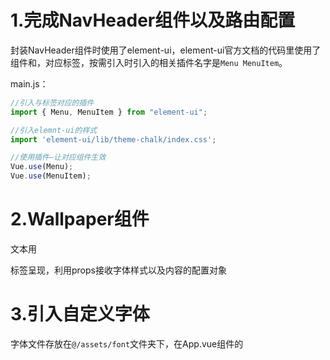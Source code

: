 # 1.完成NavHeader组件以及路由配置

封装NavHeader组件时使用了element-ui，element-ui官方文档的代码里使用了组件<el-menu>和<el-menu-item>，对应标签，按需引入时引入的相关插件名字是`Menu MenuItem`。

main.js：

~~~js
//引入与标签对应的插件
import { Menu, MenuItem } from "element-ui";

//引入elemnt-ui的样式
import 'element-ui/lib/theme-chalk/index.css';

//使用插件—让对应组件生效
Vue.use(Menu);
Vue.use(MenuItem);
~~~

# 2.Wallpaper组件

文本用<p>标签呈现，利用props接收字体样式以及内容的配置对象

# 3.引入自定义字体

字体文件存放在`@/assets/font`文件夹下，在App.vue组件的<style>中用`@font-face`自定义字体：

~~~css
@font-face {
  /*
  	font-family:指定自定义字体的字体名
    src:url指定自定义字体文件的路径;format与字体文件后缀对应（ttf对应truetype）
  */
  font-family: "庞门正道粗书体";
  font-weight: 400;
  src: 
    url(~@/assets/font/庞门正道粗书体.ttf) format("truetype");
}
~~~

免费字体文件下载网站：[免费字体 - 字体大全 - 字体安装包免费下载 - 图星人 (txrpic.com)](https://www.txrpic.com/ziti/?utm_source=360&utm_term=527)

# 4.Scale组件

模板内容：`<div class="container"><slot></slot></div>`，相当于一个组件外框，插槽<slot>替换为其它组件

# 5.Screen组件

类似于Scale组件的作用，做一个组件外框

# 6.Home页面基本结构

~~~html
<scale
  v-for="example in examples"
  :key="example.type"
  :data="example.scale"
>
  <screen :type="examples.type">
    <wallpaper :data="example.data" />
  </screen>
</scale>
~~~

# 7.Scale组件处理props接收的数据

props接受的数据width、height、x、y都是用数组表示的范围，我们在Scale组件中定义计算属性current，希望结合props接收的另外两个属性（progress、domain）得到一个对象，属性width、height、x、y值为具体值。

虽然暂时不明白计算的准确意义，但是current计算属性的实现还是有所收获的——**将一个对象加工处理成另一个（同属性名、不同值）对象**。

~~~js
current: function () {
  /*
  	this.data.range是一个对象，Object.keys获取其属性名的数组
  	利用数组的reduce方法重新构造一个对象：
  		一般reduce方法用来求和，我们把reduce的初始值也就是第二个参数设为{}，遍历方法
  		也就是第一个参数的函数体，每次为空对象添加一个属性
  */
  return Object.keys(this.data.range).reduce((obj, key) => {
    const [r0, r1] = this.data.range[key];//数组的解构赋值（对应位置进行赋值），得到
    /*
    	对属性key进行加工，得到key的值
    */
    obj[key] = ...;
    return obj;
  }, {});
},
~~~

# 8.Wallpaper可缩放实现

首先进行代码更新部分的解析：

## 新增方法：

### `@/utils/math.js-function map`：

~~~js
export function map(v, d0, d1, r0, r1) {
  const t = (v - d0) / (d1 - d0);
  return r0 * (1 - t) + r1 * t;
}
~~~

记返回值为`x`，由`r0 * (1 - t) + r1 * t = x`可得：

`(v - d0)/(d1 - d0) = (x - r0)/(r1 - r0)`

即d0和d1是一个范围，r0和r1是另一个范围，v属于[d0, d1]，**返回值x在[r0, r1]范围内的位置与v在[d0, d1]的位置相同**。

### `@/utils/math.js-function constrain`：（约束函数）

~~~js
export function constrain(value, min, max) {
  return Math.min(max, Math.max(min, value));
}
~~~

**返回三个数中大小中间的那一个数**（三个数，其中任意两个取大，再和另一个数取小，得到中间数）

## 新增混入：

### `@/mixins/useWindowScroll.js`：

~~~js
import { constrain } from "../utils/math";

export const useWindowScroll = (
  minY = 0,
  maxY = 200,
  minX = 0,
  maxX = 200
) => ({
  data: () => ({
    scrollY: 0,
    scrollX: 0,
  }),
  mounted: function() {
    window.addEventListener("mousewheel", ({ deltaY, deltaX }) => {
      this.scrollY = constrain(this.scrollY + deltaY, minY, maxY);
      this.scrollX = constrain(this.scrollX + deltaX, minX, maxX);
    });
  },
});
~~~

**给使用这个混入的组件增加并维护(通过监听window的鼠标滚动事件mousewheel)两个变量`scrollY`和`scrollX`记录鼠标滚动的程度**(PC端鼠标滚动只影响scrollY，scrollX意义不大)，且利用constrain函数，scrollY会被约束在minY和maxY之间。

### `@/mixins/useWindowSize.js`：

~~~js
export const useWindowSize = () => ({
  data: () => ({
    windowWidth: window.innerWidth,
    windowHeight: window.innerHeight,
  }),
  mounted: function() {
    window.addEventListener("resize", () => {
      this.windowWidth = window.innerWidth;
      this.windowHeight = window.innerHeight;
    });
  },
});
~~~

**给组件维护两个变量`windowWidth`和`windowHeight`实时记录浏览器窗口宽高**

plus：两个混入都是利用window对象，通过对window对象进行事件监听以及访问window对象的属性实现的。

## Scale组件结构与逻辑修改：

Scale组件通过props接收from、to、progress对象，from和to记录Scale的初始和结束状态（大小与位置），progress记录当前变化的进度，三个对象便可确定当前Scale组件的大小与位置。我们只需在使用Scale组件时固定from和to，动态传递progress对象，便可实现动态效果。

动态效果的基本实现逻辑就是给Scale的根元素动态添加style，修改定位属性`top`和`left`修改位置，修改`transform:scale()`的值修改大小。

plus：这里说一下`transform：scale`，通过scale并不是真正改变元素的像素大小，而是视觉效果上等价于改变像素大小（如果scale真正改变了元素的宽高像素值，那scale和width两者就构成无限循环增大的套娃了，这怎么可能）。所以我们Scale的宽高自始至终都不变，改变的只是transform-scale。然后再说一下`transformOrigin: '0 0'`这个属性，`transform`变化有一个中心点，默认在transform元素的中心位置，即`transformOrigin: '50% 50%'`，其实transformOrigin可以理解为transform变化的不动点：transform变化前后的图像重合的位置。之所以设置`transformOrigin: '0 0'`是因为我们缩放时位置改变是根据top和left，即元素左上角为中心进行定位，如果我们transform的不动点不在左上角就会出现视觉上top和left的偏移。

Scale组件内部维护计算属性`current`：

~~~js
computed: {
  current: function () {
    /*
    	解构赋值起别名
    */
    const { x: fromX, y: fromY, width: fromW, height: fromH } = this.from;
    const { x: toX, y: toY, width: toW, height: toH } = this.to;
    return {
      x: map(this.progress, 0, 1, fromX, toX),
      y: map(this.progress, 0, 1, fromY, toY),
      /*
      	记Home组件中的scale（toW / fromW、toH / fromH）为S
      	progress∈[0, 1],对应的scale的值∈[1, S]
      */
      scale: map(this.progress, 0, 1, 1, (toW / fromW + toH / fromH) / 2),
      width: fromW,
      height: fromH,
    };
  },
},
~~~

## Home组件结构与逻辑：

使用上面定义的两个混入，useWindowScroll混入维护的滚动程度变量scrollY的作用是动态关联`progress`；useWindowSize混入维护的浏览器大小数据windowWidth用来动态关联传递给<scale>的`to`对象，让缩小至最小时<scale>无论浏览器多大，始终处于中心位置。

# 9.<keep-alive>缓存导航列表里对应的几个路由组件，防止路由组件的销魂

# 10.Wallpaper组件用<canvas>代替<p>渲染画面

逻辑方面说白了就是把以前用样式表现的东西，现在通过canvas绘制出来，props接收的和样式相关的属性不变，但需要多加两个属性`width`和`height`，因为<canvas>绘制之前需要设置其大小。然后组件方法就一个`render`（渲染canvas内容），在组件`mounted`以及`props`配置属性改变时调用。

## 存在bug：

目前在Home组件中给Wallpaper组件传的配置项指定的字体是我们在App.vue的<style>中用`@font-face`自定义的字体，首次进入项目页面，或者进入项目页面后刷新，canvas绘制文字时字体不生效，一旦页面大小改变（Wallpaper中用watch监视了props属性的改变，会重新调用`render`方法），也就是再次调用`render`方法，字体就会立即生效。也就是说`mounted`中调用`render`函数时没能成功使用自定义字体。怀疑原因是`@font-face`自定义的字体并不是定义了就直接加载，而是在应用时动态加载，所以我认为是第一次调用`render`时初次使用自定义的字体，这时候自定义字体还没有加载成功，我们就进行了<canvas>的绘制，所以没有生效。当以后再调用`render`方法时字体已加载完毕，就可以正常绘制了。

## 解决bug：

我们只需保证每次渲染时执行`drawColorWords`之前字体已经加载完毕即可。`new FontFace`返回一个字体对象，字体对象的方法`load`根据字体是否已经加载成功返回`Promise`对象，**这里的加载成功是建立在@font-face自定义字体基础之上的，所谓加载成功就是指执行了@font-face，所以new FontFace不能脱离@font-face独立存在，App.vue中的@font-face不可删除**。如果字体加载成功，返回的`Promise`成功的原因就是这个字体对象，加载失败返回什么就不重要了。

我们只需要每次渲染时执行`drawColorWords`之前`await new FontFace().load()`即可保证字体加载完毕。

### FontFace：

FontFace构造函数，接收三个参数

* 第一个参数，字体名（要与对应的`@font-face`的字体名一致）
* 第二个参数，`url()`，url内写字体资源文件，目前项目中我们通过`import fontUrl from 字体文件`的方式获得url的内容（这个也和`@font-face`中url指向的文件一致）
* 第三个参数，字体配置对象，暂时项目中未用到。

FontFace对象的方法：`load`，根据字体是否加载成功返回Promise。

### 留下优化思路：

其实只有props数据发生改变进行`render`时才需要重新加载字体，而监听屏幕大小的改变时调用`render`函数，此时字体并没有改变，所以`render`中没必要`await new FontFace().load()`

# 11.Wallpaper增加pattern渲染模式

以前Wallpaper的props接受的bgcolor和textcolor分别对应背景颜色和文字颜色，`fillStyle`设置为对应的颜色然后填充背景和文字即可。这种渲染模式记为`color`渲染模式。在Wallpaper的props增加mode属性进行标识。

现在拓展mode的pattern模式。说白了就是在canvas进行填充背景和文字时设置`fillStyle`不是单纯的颜色，而是用`ctx.createPattern`创建的`fillStyle`。

对于pattern渲染模式，Wallpaper接收`background`和`text`属性从单一颜色拓展为对象类型：

~~~js
background: {
    backgroundColor: "white",
    type: "line",
    patternColor: "#ddd",//线条颜色
    rotation: -45,//线条旋转
},
~~~

Wallpaper中的`render`函数根据`mode`属性进行不同模式的渲染：

~~~js
async render() {
  await this.loadFont();
  switch (this.mode) {
    case "color":
      drawColorWords(this.$refs.canvas, this.width, this.height, this.options);
      break;
    case "pattern":
      drawPatternWords(this.$refs.canvas, this.width, this.height, this.options);
      break;
  }
},
~~~

核心就在于`drawPatternWords`如何实现的：

说白了我们和曾经的`color`渲染模式的区别就在于一个`fillStyle`的构造。

接下来从Wallpaper开始走一遍渲染流程：

~~~js
async render() {
      await this.loadFont();
      /*
      	Wallpaper组件props接收的mode参数值为"pattern"决定了进行pattern渲染，执行drawPatternWords
      */
      switch (this.mode) {
        case "color":
          drawColorWords(this.$refs.canvas, this.width, this.height, this.options);
          break;
        case "pattern":
          drawPatternWords(this.$refs.canvas, this.width, this.height, this.options);
          break;
      }
    },
~~~

进入`@/utils/canvas.js`的`drawPatternWords`方法：

~~~js
/*
	说白了drawPatternWords的作用就是一个语义化的连接drawWords的中间函数
*/
export function drawPatternWords(...args) {
    drawWords("pattern", ...args);
}
~~~

`function drawWords`：

~~~js
/*
	说白了我们绘制的核心逻辑就是两步：先填充矩形给整个canvas渲染背景，再填充文字渲染内容,具体不同的绘制模式就是决定了fillStyle的不同
	所以我们下面需要chooseFillStyle函数获得不用模式的填充样式fillStyle
*/
export function drawWords(type, canvas, width, height, { fontSize, background, text, title, fontFamily }) {
    let context = createContext(canvas, width, height);
    /*
    	进入chooseFillStyle获取type渲染类型（"pattern"）的填充样式
    */
    const { backgroundFillStyle, textFillStyle } = chooseFillStyle(type, {
        background,
        text,
        context,
    });
    context.beginPath();
    context.textAlign = "center";
    context.textBaseline = "middle";
    context.font = `${fontSize}px ${fontFamily}`;
    /*
    	设置填充样式fillStyle之后渲染背景
    */
    context.fillStyle = backgroundFillStyle;
    context.fillRect(0, 0, width, height);
    /*
    	设置填充样式fillStyle之后渲染文字
    */
    context.fillStyle = textFillStyle;
    context.fillText(title, width / 2, height / 2);
}
~~~

`function chooseFillStyle`：

~~~js
function chooseFillStyle(type, { background, text, context }) {
    /*
    	对于color渲染模式，当初Wallpaper组件接收的background和text值就是单纯的一个颜色值，直接返回这个颜色值作为填充背景即可
    */
    if (type === "color") {
        return {
            backgroundFillStyle: background,
            textFillStyle: text,
        };
    /*
    	对于pattern渲染模式，说白了核心就是利用canvas原生方法ctx.createPattern创建一个填充样式，createPattern方法封装了原生方法ctx.createPattern，这里我们进入createPattern方法
    */
    } else if (type === "pattern") {
        return {
            backgroundFillStyle: createPattern(context, background),
            textFillStyle: createPattern(context, text),
        };
    }
}
~~~

`createPattern`：

~~~js
function createPattern(
    containerContext,
    { type, width = 50, height = 50, rotation = 0, ...options }
) {
    /*
    	createPattern的核心逻辑是对containerContext.createPattern这个原生获取填充样式的方法进行封装
    	这个原生方法的第一个参数可以是image或者canvas，第二个参数为重复方式。
    	对于pattern渲染模式，我们使用canvas去构造填充样式。
    	pattern模式下Wallpaper接收的background和text是一个对象，其中的type属性决定了我们构造canvas的样式，type为"line"时，background或者text对象的几个属性为：
    	    type: "line",
    		backgroundColor: "#89E089",
            patternColor: "currentColor",
            rotation: -45,
        这几个属性属于background或者text（两者自己的对象就包含四个属性），我们利用这几个属性去绘制一个canvas，这个canvas是用来做containerContext.createPattern方法的第一个参数的
    */
        
    /*
    	下面就是构建做containerContext.createPattern方法的第一个参数的canvas
    	line函数就是给新创建的canvas画线条，背景颜色对应backgroundColor，线条颜色对应patternColor，下面进入line函数
    */
    const canvas = document.createElement("canvas");
    const context = createContext(canvas, width, height);

    switch (type) {
        case "line":
            line(context, width, height, options);
            break;
    }

    /*
    	用上面构造的canvas给ctx.createPattern创建一个填充样式
    */
    const pattern = containerContext.createPattern(canvas, "repeat");
    /*
    	pattern.setTransform，原生方法，修改fillStyle的变换矩阵（类似于canvas的transform方法）
    */
    const matrix = transformMatrix(2, rotation);
    pattern.setTransform(matrix);

    return pattern;
}
~~~

（line函数进行线条绘制/pattern.setTransform进行canvas旋转变换）

line函数进行线条绘制：

`function line`：

~~~js
function line(context, width, height, { backgroundColor, patternColor }) {
    /*
    	line函数只是把canvas背景绘制成backgroundColor颜色，垂直画一个颜色为patternColor的线条
    	旋转相关的效果在上面createPattern函数中进行处理
    */
    context.fillStyle = backgroundColor;
    context.fillRect(0, 0, width, height);
    context.strokeStyle = patternColor;
    context.beginPath();
    context.moveTo(50, 0);
    context.lineTo(50, 50);
    context.stroke();
}
~~~

pattern.setTransform进行canvas旋转变换：

`transformMatrix`：

~~~js
/*
	构造pattern.setTransform(matrix)的matrix参数，pattern.setTransform和ctx.transform方法参数类似，但pattern.setTransform参数是以一个数组形式，参数意义完全相同，只是格式不同。
	暂且先忽略dpr的值，其实abcd这样设置就等价于旋转变化用transform来表示而已（可回顾canvas学习笔记）。
*/
function transformMatrix(dpr, rotation) {
    const radian = (rotation * Math.PI) / 180;
    const matrix = {
        a: Math.cos(radian) * (1 / dpr),
        b: Math.sin(radian) * (1 / dpr),
        c: -Math.sin(radian) * (1 / dpr),
        d: Math.cos(radian) * (1 / dpr),
        e: 0,
        f: 0,
    };
    return matrix;
}
~~~

这样经过 画线+旋转（创建一个canvas上面画线，然后用这个canvas创建填充样式，让后让填充样式旋转变换），在`createPattern`函数中，我们就获得了一种`fillStyle`。`chooseFillStyle`函数中把背景和文字的fillStyle对象返回给`drawWords`函数，然后就是简单的填充样式设置之后的渲染了。

# 12.canvas画质优化

曾经创建canvas时直接`canvas.height = height`，`canvas.width = width`。这样相当于创建的canvas独立像素（canvas学习笔记相关概念）就是width*height的。**单位空间内（这个空间是指周围的dom形成的参照大小）canvas独立像素的多少决定了canvas的视觉清晰度**

~~~js
export function createContext(canvas, width, height) {
  /*
  	我们创建2width*2height独立像素的canvas
  	与之对应canvas的宽高（相对于周围dom）也变成了原来的2倍
  	我们需要canvas的相对dom的大小还是width*height的效果，就用过canvas.style.width去设置，设置为width*height(px)，就完成了在width*height(px)的dom空间内canvas有了更多的独立像素
  	但由于canvas绘制时的坐标以及长短都是基于独立像素的，所以要想处理后的canvas坐标与原来的canvas视觉效果统一，还需要执行context.scale(2, 2);
  */
  canvas.height = height * 2;
  canvas.width = width * 2;
  canvas.style.width = width + "px";
  canvas.style.height = height + "px";
  const context = canvas.getContext("2d");
  context.scale(2, 2);
  return context;
}
~~~

## `createPattern`封装方法中调用`transformMatrix`第一个参数的传值为2：

其实通过createPattern原生方法创建的`fillStyle`也是基与canvas独立单位填充时进行覆盖的。因为我们创建的canvas是独立像素在x和y方向都是2倍“密度”，所以进行transform修改pattern变换矩阵（同canvas变换矩阵）时a、b、c、d都除2。（由canvas学习笔记可知这个都除2的操作相当于canvas（pattern）缩放，让背景的线条更密集）。详细原理不很清楚（为什么时除2不是乘2，不清楚填充时fillStyle与canvas的匹配机制是px对应还是独立单位对应），但对应关系一定是这样。

# 13.Wallpaper增加image渲染模式

`drawImageWords`的绘制逻辑就是先执行`context.drawImage(image, 0, 0, width, height);`绘制图片作为背景，然后再在canvas中心绘制文本即可。

在执行`drawImageWords`之前，需要图片已经加载完毕

~~~js
async render() {
  await this.loadFont();
  switch (this.mode) {
    case "color":
      drawColorWords(this.$refs.canvas, this.width, this.height, this.options);
      break;
    case "pattern":
      drawPatternWords(this.$refs.canvas, this.width, this.height, this.options);
      break;
    case "image":
      /*
      	用await等待loadImage函数执行完毕
      */
      await this.loadImage();
      drawImageWords(this.$refs.canvas, this.width, this.height, { ...this.options, image: this.image });
      break;
  }
},
~~~

`loadImage`函数我认为写的就很精妙：需要充分理解`await`的作用：**等待await后面的函数执行完毕才继续执行后文代码**。

我们的目标就是希望image对象完全加载（表现就是执行onload函数），所以我们等待图片的生命周期onload函数执行完毕的代码：

~~~js
await new Promise((resolve) => {
    image.onload = function() {
        resolve(image);
    }
})
~~~

~~~js
async loadImage() {
  this.image = await new Promise((resolve)=>{
    const newImage = new Image();
    newImage.src = this.options.imageURL;
    newImage.onload = function() {
      resolve(newImage);
    }
  })
}
~~~

**我认为这也是一个模板型的代码：等待某些资源的某个生命周期（这个生命周期最好有相关的回调函数）：**

~~~js
await new Promise((resolve) => {
    资源.生命周期函数(){
        resolve()
    }	
})
~~~

# 14.背景用图片进行绘制时进行canvas与image的大小匹配

我们的目标是在canvas上绘制图片时，在不对图片进行改变宽高比的拉伸的情况下，尽可能多的展示出来图片的内容。

`context.drawImage(image, sx, sy, sw, sh, 0, 0, width, height)`，说白了我们就是要裁剪图片，也就是确定`sw`和`sh`

先比较图片和canvas的宽高比，如果canvas比较宽，那我们就以图片的宽为主：`sw = imageWidth`，这是为了尽可能多的展示出来图片的内容。

我们毕竟是要把图片渲染到canvas上，为了保证不改变呈现出来的图片的宽高比，就是要保证大小为`sw*sh`的图片和canvas的宽高比相同，我们令`sh = sw * contextAspect`。这样就保证执行`ctx.drawImage`时`sw*sh`的图片绘制到`width*height`的canvas上是等比例缩放。

~~~js
function drawImage(context, image, width, height) {
    const { width: imageWidth, height: imageHeight } = image;
    const imageAspect = imageHeight / imageWidth;
    const contextAspect = height / width;
    let sw, sh;
    if (imageAspect > contextAspect) {
        sw = imageWidth;
        sh = sw * contextAspect;
    } else {
        sh = imageHeight;
        sw = sh / contextAspect;
    }
    const sx = (imageWidth - sw) / 2;
    const sy = (imageHeight - sh) / 2;
    context.drawImage(image, sx, sy, sw, sh, 0, 0, width, height);
}
~~~

其实这个适配算法的形象理解为：我们脑中想象，让图片缩小至完全在canvas内部的中心位置（此时图片的两条对边紧贴canvas的两条边，具体是宽边紧贴还是高边紧贴那就和图片和canvas的宽高比有关了），我们想在canvas上呈现出来的图片的部分，就是：此时把图片等比例放大，直至另外两个在canvas内部的图片的对边紧贴canvas，此时canvas内部的图片部分，就是我们需要绘制的部分。

# 15.删除Scale组件，Scale组件负责的缩放以及定位功能用Home组件的一个<div>实现；给Screen组件增加图片边框

首先我们删除Scale组件，其缩放和定位由一个div完成的话，就把原来Scale组件中对于定位属性和大小属性的计算逻辑需要移动到Home组件中，所以Home组件中transform属性实际上就是Scale中的计算逻辑：

~~~js
transformed() {
  const { from, to } = this.dimension;
  const {
    x: fromX,
    y: fromY,
    width: fromW,
    height: fromH,
    scale: fromS,
  } = from;
  const { x: toX, y: toY, width: toW, height: toH, scale: toS } = to;
  return {
    x: map(this.progress, 0, 1, fromX, toX),
    y: map(this.progress, 0, 1, fromY, toY),
    width: map(this.progress, 0, 1, fromW, toW),
    height: map(this.progress, 0, 1, fromH, toH),
    scale: map(this.progress, 0, 1, fromS, toS),
  };
},
~~~

在这个版本之前，from、to对象中to的width和height代表是滚轮滚动后Wallpaper最终的大小（`width: this.windowWidth*scale;height: this.windowWidth * scale`），但现在from还是代表全屏，to只是代表Wallpaper矩形比例的变化（`width: this.windowWidth;height: this.windowWidth * macAspect`，width和height并没有乘scale）,所以现在Home组件中`transform`属性实时计算的width和height只是一种Wallpaper比例的呈现（鼠标滚动之前宽高比就是浏览器宽高比，且宽就是浏览器宽；向下滚动至极限时，宽高比就是mac机的宽高比）。在Home组件中，我们把transform实时计算的宽高传递给Screen和Wallpaper作为宽高，然后Home组件中的div通过`transform: scale(${transformed.scale}, ${transformed.scale})`进行缩放。这里说这个form和to就是因为曾经在scale组件中current计算的width和height一直都是定值from.width和from.height，计算逻辑移动到Home组件里了，transform.width和transfrom.height却成了用map函数实时计算的了，可能有点懵：宽高都动态传递给screen和Wallpaper了，那为什么还要div中使用transform进行缩放，那岂不是重复缩放了，其实不然，因为我们修改了to对象，to只是代表一种宽高比例的变化，而不是具体大小的变化，宽一直都是全屏宽，所以传给screen和Wallpaper的大小仍然某种程度上还是和以前一样，是一个定值。

Screen组件给Wallpaper添加图片边框

Screen组件：

~~~js
borderWidth: `${border.top}px ${border.right}px ${border.bottom}px ${border.left}px`,
borderStyle: 'solid',//默认值是none，需要设置为solid才有边框
borderImage: `url(${src})`,
borderImageSlice: `${meta.top} ${meta.right} ${meta.bottom} ${meta.left}`,
~~~

我们通过borderImage给wallpaper增加边框，borderImage和borderImageSlice属性配合使用，borderImageSlice是指把borderImage指定的图片按上、右、下、左的顺序画四条线，把图片分成9宫格，中间的一块默认丢弃，原图剩下四边四角，四角默认直接呈现应该是，四边默认会拉伸（这些都可以通过相关属性进行设置），也就是原图切出来的四边的图片拉伸后作为一个border边。光依靠上面这四个设置（边框不为none，有具体的边框宽度，用图片作为边框外观），其实我们就完成了边框的添加。

目前的难点就是：

我们的canvas大小是适配屏幕的，所谓屏幕适配就是浏览器展示多少，我们根据浏览器展示的大小获得一个大小，也就是说我们如果进行了页面缩放，我们浏览器中展示了很大的空间，其它的普通dom元素视觉上都变得很小（实际原因是浏览器展示范围变大），此时我们的canvas依然在我们眼中大小恒定，不会因为浏览器的大小缩放而在视觉上也随之缩小。我们希望我们给canvas添加的边框同样也适配屏幕，所以边框宽度就不能直接用borderImageSlice切图时用的meta（meta中切图时用的是边框的真实大小），图片Screen中border计算属性用来计算适配屏幕的边框宽度：

~~~js
border() {
  /*
  	containerWidth和containerHeight是Home组件中传过来的canvas的真实大小
  */
  const { width: containerWidth, height: containerHeight } = this;
  /*
  	meta中的大小数据都是指边框图片的真实大小，left、right、bottom和top指borderImageSlice切图时图片边缘距离对应切线的大小，我们可以用imageWidth - sliceLeft - sliceRight计算出边框图经过切图后中心部分留出了多少宽度用来呈现canvas
  */
  const {
    width: imageWidth,
    height: imageHeight,
    left: sliceLeft,
    right: sliceRight,
    bottom: sliceBottom,
    top: sliceTop,
  } = this.meta;
  const contentWidth = imageWidth - sliceLeft - sliceRight;
  const contentHeight = imageHeight - sliceBottom - sliceTop;
  /*
  	因为canvas的大小是适配屏幕的，我们让边框适配屏幕只需要让边框的大小和canvas保持固定一个比例即可
  	边框需要缩放的比例 = canvas真实大小 / 边框图片给canvas留的空间 = containerWidth / contentWidth
  */
  const ratioX = containerWidth / contentWidth;
  const ratioY = containerHeight / contentHeight;
  const left = Math.ceil(sliceLeft * ratioX);
  const right = Math.ceil(sliceRight * ratioX);
  const top = Math.ceil(sliceTop * ratioY);
  const bottom = Math.ceil(sliceBottom * ratioY);
  return {
    left,
    right,
    top,
    bottom,
    width: containerWidth,
    height: containerHeight,
  };
},
~~~

因为通过borderImage添加的边框一般都比较大，所以为了保证wallpaper的canvas仍然位于原先的位置：我们需要在Screen中用定位向上向左移动一下增加了边框的元素，最终Screen组件结构：

~~~html
<template>
  <div
    class="container"
    :style="{
      /*
            消除边框较大带来的内容偏移
      */
      left: -border.left + 'px',
      top: -border.top + 'px',
      /*
      		单纯大小的设置
      */
      width: border.width + 'px',
      height: border.height + 'px',
      /*
      		添加图片边框      
      */
      borderWidth: `${border.top}px ${border.right}px ${border.bottom}px ${border.left}px`,
      borderStyle: 'solid',
      borderImage: `url(${src})`,
      borderImageSlice: `${meta.top} ${meta.right} ${meta.bottom} ${meta.left}`,
    }"
  >
    <slot></slot>
  </div>
</template>
~~~

# 16.防止浏览器滚动条的出现

默认body标签的`overflow`属性值为`auto`，也就是当body内的元素超出body时，自动添加滚动条，设置为`overflow: hidden;`即可。

# 17.bug修复

## bug1:鼠标滚动缩放wallpaper时，canvas闪动（不能直接呈现出最终大小）

bug具体描述：因为Scroll组件的存在，我们观察此bug还是很清晰，我们注释掉Scroll组件，会清晰的发现：当我们滚动鼠标滚轮缩小Wallpaper时，第一瞬间缩小后的Wallpaper和缩小前的Wallpaper宽高比例相同，然后突然发生变化至width和height指定的理论宽高比；鼠标滚轮滚动放大Wallpaper时，同理，第一瞬间和放大前的宽高比相同，然后突然变化至理论宽高比。

原因：Home组件中`transform`计算属性根据滚动进度`progress`动态计算Wallpaper的宽高以及包裹Scroll组件的div的缩放比例scale。因为在鼠标滚动时`progress`值发生变化，导致`transform.scale`变化，会直接完成Wallpaper的缩放，但`progress`值发生变化同样导致了传递给Wallpaper的`height`值发生变化，Wallpaper中对width属性的监视，触发了`render`函数，导致Wallpaper重新渲染，高度再次变化，也就形成了我们看到的闪动bug。逻辑上其实这样写没问题，毕竟计算机高速计算，两者不应该这种顺序感这么强才对，应该就是一瞬间两者完成，不会闪动。究其原因是因为`render`函数耗时太大，准确来说是`render`函数加载字体耗时太大。不管每次渲染是否更换了新字体，我们都把字体重新加载一遍：

~~~js
async render() {
  /*
  	render函数体第一步：执行loadFont
  */
  await this.loadFont();
  switch (this.mode) {
    case "color":
      drawColorWords(this.$refs.canvas, this.width, this.height, this.options);
      break;
    case "pattern":
      drawPatternWords(this.$refs.canvas, this.width, this.height, this.options);
      break;
    case "image":
      await this.loadImage();
      drawImageWords(this.$refs.canvas, this.width, this.height, { ...this.options, image: this.image });
      break;
  }
},
~~~

`loadFont:`

~~~js
async loadFont() {
  /*
  	耗时关键：等待新字体加载完毕（new FontFace().load()函数）
  */
  this.fontFace = await new FontFace(this.options.fontFamily, `url(${this.options.fontURL})`).load();
},
~~~

所以我们要对字体加载进行优化：

~~~js
async loadFont() {
  /*
  	根据字体对象的loaded属性判断字体如果已经加载完毕就不再加载了
  */
  if(this.fontFace && this.fontFace.loaded) {
    return;
  }else {
    this.fontFace = await new FontFace(this.options.fontFamily, `url(${this.options.fontURL})`).load();
  }
},
~~~

经过字体加载的优化，目前对于`"color"`和`"pattern"`绘制模式，都不会出现闪动bug了，但是对于`"image"`绘制模式，还是会出现闪动bug，肯定是因为`loadImage();`函数的调用消耗了大量时间。需要进行优化：

~~~js
async loadImage() {
  /*
  	根据图片对象的complete属性判断图片如果加载完毕就不再加载了
  */
  if (this.image && this.image.complete) {
    return;
  } else {
    this.image = await new Promise((resolve) => {
      const newImage = new Image();
      newImage.src = this.options.imageURL;
      newImage.onload = function () {
        resolve(newImage);
      };
    });
  }
},
~~~

但是目前的优化逻辑，如果传入新的图片或者字体，也会判断为不再加载新的资源。所以还要修改一个逻辑，在检测到options发生变化时，让`this.image`和`this.fontFace`置为`undefined`，这样或许不是最有方案，但可以确保在新的图片或者字体传入时，我们会进行加载。

~~~js
options: {
  deep: true,
  handler(oldData, newData) {
    if (newData.fontURL !== oldData.fontURL) this.fontFace = undefined;
    if (newData.imageURL !== newData.imageURL) this.image = undefined;
    this.render();
  },
},
~~~

## bug2:如果把Screen组件注释掉，手动拉伸浏览器致使Wallpaper大小于位置进行变化，会出现边框残影，我认为应该是浏览器渲染速度低导致的，应该不是我们的错

创建canvas的上下文时不加边框即可。

# 18.Screen组件内使用element-ui走马灯组件呈现Wallpaper

其实简简单单用<el-carousel>和<el-carousel-item>去包裹<Wallpaper>即可，但是却一直出不来效果，经过排查发现因为Wallpaper组件中canvas标签用了一个div进行包裹，这个div使用了`flex`布局且`justify-content: center;`导致的。canvas外层的div结构已经删除。

# 19.提取Scale组件，完成定位功能（fixed可选）和缩放功能

Scale组件接收from和to两个状态对象和一个progress值，组件内部完成当前状态的计算。所以在把计算逻辑集成到Scale组件之后，Home组件需要得到当前的Scale的状态值（width和height）并传给Wallpaper和Screen（Home组件中维护data项screenSize对象）。所以使用全局事件总线给Home组件传值：**把`this.$emit`放在了transform计算属性里，经过测试，组件初始化时computed会执行一次，然后在每次transfrom变化时会再次执行，transform变化就代表Scale的当前状态值（width、height）发生改变，正好就传给父组件，比把$emit放在updated生命周期中要好（触发更加准确）。**

还有一个知识点：因为Scale组件的定位功能我们希望通过一个布尔值fixed来选择性使用（如果fixed为false，我们就只根据from、to、progress来计算宽高的当前状态），所以我们可以使用`:style`的数组写法：

~~~html
<div
:style="[
    fixed && {
    position: 'absolute',
    left: transformed.x + 'px',
    top: transformed.y + 'px',
    zIndex,
    },
    {
    transformOrigin: 'left top',
    transform: `scale(${transformed.scale}, ${transformed.scale})`,
    width: transformed.width + 'px',
    height: transformed.height + 'px',
    },
    styles,
]"
>
<slot />
</div>
~~~

（**数组里可以包含若干个样式集合对象，而且样式对象的生效与否可以通过布尔值动态控制：`:style="[bool&&{}]"`**）而且在计算`transfrom`的返回值时，我们使用了相同的语法结构：

~~~js
const boundingBox = {
    /*
    	若fixed为false，就没有后面的对象，说白了 fixed&&{} 就等价于if(fixed)return {}
    */
    ...(fixed && { x: map(progress, 0, 1, fromX, toX) }),
    ...(fixed && { y: map(progress, 0, 1, fromY, toY) }),
    width: map(progress, 0, 1, fromW, toW),
    height: map(progress, 0, 1, fromH, toH),
    scale: map(progress, 0, 1, fromS, toS),
};
~~~

# 20.优化canvas清晰度

我们增加canvas独立像素密度的时候，并不是增加的密度越大越好，如果太大，性能会降低很多，经过测试，确实是越大越清晰没毛病。

但终归有一个比较合适的值，适配设备的物理像素，且性能较好。

` window.devicePixelRatio`（pixel：[ˈpɪks(ə)l]像素）：设备中多少个物理像素来渲染一个css像素。

我们让canvas独立像素与css像素的比值等于` window.devicePixelRatio`。（一种选择而已，设备如果devicePixelRatio高，也就是物理像素多，那自然我们canvas独立像素密度扩展的也越大，越清晰）

# 21.给element-ui组件修改样式

实际上对于element-ui组件库里的组件，**组件名其实就是对应的这个组件的类名**，例如让导航组件<el-menu>里的<el-menu-item>靠右排列，那么直接在style里写：

~~~css
.el-menu {
  display: flex;
  justify-content: flex-end;
}
~~~

# 22.实现Editor页面的Wallpaper预览

如果从Home页面点击Wallpaper，则进入Editor页面，并且呈现点击的Wallpaper，如果从导航栏进入Editor页面，则默认呈现一个Wallpaper即可。

这里就涉及Home页面到Editor页面路由转跳时如何传递信息，考虑到Wallpaper的配置对象比较复杂，没有选择路由传参，我选择了浏览器会话存储结合路由组件`activated`和`deactivated`两个生命周期完成预期效果。

我们在Home组件中如果点击了Wallpaper，那么在路由转跳之前进行会话存储`sessionStorage.setItem("wallpaperInfo", JSON.stringify(example));`，然后在进入Editior页面的时候读取这个对象传给Wallpaepr即可，但是不能在`mounted`生命周期中进行读取，因为Editor页面是被<keep-alive>缓存的路由组件（绘制进度需要保存），所以要在`activated`中进行读取（有则读，无则读取组件存储的Wallpaper信息），然后在`deactivated`路由组件失活时清除会话存储`sessionStorage.removeItem("wallpaperInfo")`清除状态以便下一次进入Editor时进行逻辑判断（会话存储有则读，无则读取组件存储的Wallpaper信息）。

但是在Editor中Wallpaper组件的大小和定位是我们写死的。Wallpaper的大小我们设置了屏幕宽高。使用了一个div进行缩放，并把Wallpaper平移至<el-main>预览区域的中心。

计算缩放比例以及平移距离：

~~~js
computed: {
  transformed() {
    const padding = 30;
    /*
    	mainHeight和mainWidth为预览区域的大小
    */
    const mainHeight = this.windowHeight - 61 - 200;
    const mainWidth = this.windowWidth - 300;
    /*
    	预览区域给Wallpaper一些边距，减去padding即为呈现Wallpaper区域的大小
    */
    const width = mainWidth - padding * 2;
    const height = mainHeight - padding * 2;
    /*
    	这里为缩放的核心逻辑：缩放后的Wallpaper需要能在Wallpaper区域（width，height）放的开
    	所以我们选择sh,sw中较小的那一个（缩小的多）比例进行缩小
    */
    const sh = height / this.windowHeight;
    const sw = width / this.windowWidth;
    const scale = Math.min(sh, sw);
    /*
    	上面的scale保证了缩放后的Wallpaper小于width*height的空间，只需要Wallpaper居中即可
    	this.windowWidth * scale即为缩放后Wallpaper的视觉宽度
    	this.windowHeight * scale即为缩放后Wallpaper的视觉高度
    	利用translate让元素居中的简单计算：
    	translateX = ( 容器宽度 - 元素宽度 ) / 2
    	translateY = ( 容器高度 - 元素高度 ) / 2
    */
    const translateX = (mainWidth - this.windowWidth * scale) / 2;
    const translateY = (mainHeight - this.windowHeight * scale) / 2;
    return {
      scale,
      translateX,
      translateY,
    };
  },
},
~~~

# 23.AttributeTree组件的实现（Editor页面完成对Wallpaper配置属性的修改）&&实现color模式的修改树数据结构

这是一个基于（结合）数据结构创作的组件，也就是说**根据不同的数据结构我们可以获得组件不同的表现（结构、功能）**。

数据结构：

~~~js
export const color = {
  type: "container",
  children: [
    {
      type: "text",
      key: "title",
      name: "Title",
      placeholder: "Please input title",
    },
    {
      type: "color",
      key: "text",
      name: "Title Color",
    },
    {
      type: "color",
      key: "background",
      name: "Background Color",
    },
    {
      type: "number",
      key: "fontSize",
      name: "Font Size",
    },
  ],
};
~~~

`color.children`是我们想要遍历生成组件的真实数据部分，我们的总体思路是`AttributeTree`组件的基本结构是遍历数据结构生成自身，就像递归一样，一个children项我们希望生成一个`AttributeTree`组件，所以我们构造color对象时，就不可能让`children`里的子项成为`color`的最上层项，这样就会造成`AttributeTree`无脑遍历生成`AttributeTree`无限嵌套，这里的逻辑总结比较抽象，至于数据结构为什么要上面那样设计，直接看`AttributeTree`组件的结构：

~~~js
<template>
  <div v-if="options.type === 'container'">
    <attribute-tree
      v-for="child in options.children"
      :options="child"
      :key="child.key"
      :values="values"
    />
  </div>
  /*
  	field组件就是一个壳子，里面一个span，一个slot，flex布局justify-content: space-between，说白了就是给slot按钮加一个name，并且name和按钮在一行的两端，比较美观
  */
  <feild v-else :name="options.name">
    /*
    	真实数据对象（children的子对象）的type属性值控制生成按钮的种类
    	key属性值用来绑定values对象的对应属性，也就是这个按钮用来对values对象的这个属性进行修改
    */
    <el-input
      v-if="options.type === 'text'"
      :placeholder="options.placeholder"
      v-model="values[options.key]"
    />
    <el-color-picker
      v-if="options.type === 'color'"
      v-model="values[options.key]"
    />
    <el-slider
      v-if="options.type === 'number'"
      v-model="values[options.key]"
      :min="10"
      :max="300"
      :style="{ width: 200 + 'px' }"
    >
    </el-slider>
  </feild>
</template>
~~~

结构分析：顶层结构是由`v-if`和`v-else`控制的同级的互斥的<div v-if="options.type === 'container'">和<feild v-else :name="options.name">，也就是说如果传给`AttributeTree`组件的`options`对象的`type`属性值为`container`，那么就遍历`options.children`生成当前`AttributeTree`的子`AttributeTree`，直到传给`AttributeTree`的`options`对象的`type`属性值不为`container`（也就是把children里的真实数据对象传给`AttributeTree`了），就说明当前的这个`AttributeTree`组件的内容就不是`AttributeTree`了，而是生成一些功能性的东西（渲染<feild v-else :name="options.name">那部分），也就意味着`AttributeTree`组件递归生成`AttributeTree`的结束。

所以说我们写一个顶级的`AttributeTree`组件，只要传给他设计好的`options`对象，就能生成与`options`对象相匹配的按钮结构树。

（`AttributeTree`除了接收`options`对象之外，还接收一个`values`对象，并且在生成壳子`AttributeTree`（v-if="options.type === 'container'"）时会原封不动的把`values`传递下去，直到生成的功能按钮绑定了`values`的某个属性，这个`values`对象就是我们顶级`AttributeTree`的父组件想利用`AttributeTree`去维护的数据对象：**Editor页面维护的example对象，也就是Wallpaper的配置对象，我们通过props传给`AttributeTree`，单向数据流props如果传递的是对象的话，子组件对props属性的修改会影响到父组件中原对象的值，虽然不提倡，但是可以，我们这里也采用的这种方式实现子组件（`AttributeTree`）传值给父组件（`Editor`），然后example属性值变了，自然起到了修改Wallpaper渲染配置的效果**）

我们在Editor页面根据`this.mode`获取对应的数据结构作为`AttributeTree`的`options`（`options`决定生成的`AttributeTree`的结构），本次只更新了`this.mode == "color"`时的数据结构，image和pattern模式的对应结构还未开发。

`Editor-computed-getAttributeOptions`：

~~~js
attribute() {
  /*
  	当前版本因为this.example.mode == "image" / "pattern" 时计算属性attribute获取不到值，所以Home页面点击color模式外的另外两个Wallpaper会报错
  */
  return getAttributeOptions(this.example.mode);
},
~~~

`utils/attribute/index.js - getAttributeOptions`：

~~~js
import { color } from "./color";
/*
	color即为最上面呈现的数据结构
*/
export function getAttributeOptions(type) {
  if (type === "color") {
    return color;
  }
  /*
  	image和pattern模式待开发
  */
}
~~~

# 24.实现image上传功能

## 前置知识：

### H5 FileReader对象进行文件操作

FileReader对象用于操作File对象或者Blob对象。

#### File对象的来源：

~~~html
/*
	file类型的input的文件上传后触发的onchange事件接收参数node，即为这个input结点
	input结点的files数组里面存放的就是上传的文件对应的File对象
*/
<input type="file" onchange="getInfo(node)">
<script>
	function getInfo(node) {
        console.log(node.files)
    } 
</script>
~~~

#### FileReader对象的相关API：

* `readAsDataURL(FileObj)`：将文件处理成URL格式的Base64字符串（**说白了就是一个字符串，这个字符串可以代替某些标签的url属性，虽然不是url，但起到同样的效果**，例如这个字符串给image标签的src属性），一般FileReader对象处理图片类型的File对象时选择。
* `readAsText(FileObj)`：将文件按照文本文件进行处理（以获取文本内容），一般FileReader对象处理文本类型的File对象时选择。

* `...`：还有其它API对应处理不同的File对象，用到再说。

#### FileReader对象的相关属性（指定生命周期的对应回调）：

* `FileReader.onload`：指定读取文件成功后执行的回调
* `...`：其他生命周期属性，用到再说。

#### **API与生命周期属性的关系**

*两者是相互对应，密不可分的，因为我们的FileReader对象使用了某个API操作了某个文件之后，对应不同的API此时FileReader对象有不同的表现，那这个表现具体在哪里呈现就需要结合生命周期函数。举例来说：`ImgFile`是一个图片类型的文件对象，`fr`是一个`FileReader`实例，先执行`fr.readAsDataURL(ImgFile)`，执行之后，我们可以在`onload`指明的回调函数中接收到一个事件对象`e`，`e.target.result`就是base64格式的字符串。如果是`readAsText`处理的文本文件，`e.target.result`就是对应的文本内容。*

**总而言之就是不同的API处理文件之后，对应生命周期回调中`e.target.result`（处理结果）不同**

拓展（另一个获取文件url的方法）：`window.URL.createObjectURL(FileObj)`方法可以返回一个文件对象的url。

## 具体实现：

`AttributeTree`组件中增加渲染结构的种类，处理图片的上传：

~~~js
<el-upload
      v-if="options.type === 'image'"
      class="upload"
      action=""
      :auto-upload="false"
      :on-change="handleChange"
      :on-exceed="handleExceed"
      :limit="1"
    >
      <el-button size="small" type="primary"> select image </el-button>
    </el-upload>
~~~

<el-upload>原本是用来上传文件的组件，但是我们暂时用不到上传功能，所以`action`属性也设置了空，说白了如果不指定`action`，也就是不使用上传功能的话，<el-upload>只是单纯对`file`类型的<input>的简单封装，说白了就是我们可以通过<el-upload>的一些事件回调获取到文件对象（说白了就是<input type="file">借用了一下样式以及事件封装而已）：

~~~js
/*
	on-change事件的回调函数（参数详情去element-ui官方文档查询即可）
*/
handleChange(file) {
  /*
  	回调的核心逻辑就是对图片类型的文件对象的处理：使用FileReader对象
  	并且完成对values（wallpaper配置对象）的修改
  */
  const reader = new FileReader();
  reader.readAsDataURL(file.raw);
  reader.onload = (event) => {
    console.log(event);
    const imageURL = event.target.result;
    this.values.imageURL = imageURL;
  };
},
~~~

## bug避雷

按理论上来讲上面的逻辑已经完成了图片上传之后对Wallpaper的属性修改，自然进行新的渲染，但是意外的是，Wallpaper组件并没有渲染新的图片，经过排查，问题代码：

~~~js
watch: {
  options: {
    deep: true,
    handler(oldData, newData) {
      if (newData.fontURL !== oldData.fontURL) this.fontFace = undefined;
      /*
      	这里并没有执行this.image = undefined，从而进行新的渲染时，没有加载新的图片
      */
      if (newData.imageURL !== newData.imageURL) this.image = undefined;
      this.render();
    },
  },
      
  ...
  
}
~~~

**vue的watch，如果深度监视一个对象，这个对象的属性值发生变化会被监听到，但是`handler`函数的`oldData`和`newData`，官方自然有对其合理性的解释....但对程序员来说这就是简简单单的vue漏洞！**

所以上面错误代码把`if`判断删除即可正常执行上传图片的渲染，但这里肯定也消耗了一定效率。

# plus：渲染image上传按钮时field组件设置单独的样式

情景：此前我们field组件的布局样式是写死的：flex布局，两头左边标题，右边按钮，对于前面的颜色选择器，以及input等都适用，但是现在对于文件上传，上传文件之后文件名列在按钮之下，如果还是以前的布局就非常不美观。所以需求：**让field组件针对一些渲染情况有不同的样式表现**：

使用`:class`的数组形式：`:class="[]"`**数组里面存放若干个变量，变量的值为字符串类型的类名（不能直接写字符串类名，所以要用data维护几个变量，其值对应一些类名）**。

`field.vue`：

~~~vue
<template>
  /*
		通过props接收的flex变量的值决定使用哪个class样式
		生成image上传相关的按钮时控制flex值即可
			<feild :flex="options.type === 'image' ? 'col' : 'row'">
		类名需要用data中的一个变量去存放
  */
  <div :class="[containerClass, flex === 'row' ? rowClass : colClass]">
    <span class="input-label">{{ name }}</span>
    <slot />
  </div>
</template>

<script>
export default {
  props: {
    name: String,
    flex: {
      default: "row",
      type: String,
    },
  },
  data() {
    return { containerClass: "container", rowClass: "row", colClass: "col" };
  },
};
</script>

<style scoped>
.input-label {
  display: inline-block;
  padding-right: 0.5em;
}

.container {
  padding: 0.25em 0.5em;
}

.row {
  display: flex;
  justify-content: space-between;
  align-items: center;
}

.col {
  display: flex;
  flex-direction: column;
  align-items: flex-start;
}

.col > span {
  margin-bottom: 0.5em;
}
</style>
~~~

# 25.代码重构

## 核心

此前Wallpaper的绘制模式为`color`、`pattern`、`image`，背景与文字的模式是统一的，绘制无法分离。

需求：重构Wallpaper的`options`配置对象的结构与`render`方法，实现背景与文字的绘制模式分离。

`Wallpaper-props-options`（Wallpaper配置对象新结构示例）：

~~~js
examples: [
  /*
  		每个配置对象包含text、background两个字对象，绘制模式的区别在于子对象的type属性：
  			type:"none":原color绘制模式，简单的颜色填充
  			type:"line":原pattern绘制模式，颜色填充之后用线条进行装饰
  			type:"image":原image绘制模式，用图片进行填充
  */
  {
    text: {
      content: "How are you?",
      fontSize: 200,
      fontFamily: "Luckiest Guy",
      fontURL,
      type: "none",
      color: "#532582",
    },
    background: {
      type: "none",
      color: "#fcbc23",
    },
  },
  {
    text: {
      content: "How are you?",
      fontSize: 200,
      fontFamily: "Luckiest Guy",
      fontURL,
      type: "line",
      rotation: -45,
      width: 25,
      height: 25,
      foregroundColor: "currentColor",
      color: "#89E089",
    },
    background: {
      color: "white",
      foregroundColor: "#ddd",
      type: "line",
    },
  },
  {
    text: {
      content: "How are you?",
      fontSize: 200,
      fontFamily: "Luckiest Guy",
      fontURL,
      type: "none",
      color: "#fff",
    },
    background: {
      type: "image",
      imageURL: "https://i.loli.net/2021/09/04/drBtUVNhlq87Rwc.jpg",
    },
  },
],
~~~

Wallpaper组件内方法变化：

`render`函数的逻辑就是调用`drawWallpaper`方法，`drawWallpaper`方法根据Wallpaper的配置对象自动选择背景与文字的绘制模式。

`drawWallpaper`：

~~~js
export function drawWallpaper(canvas, width, height, options) {
  const context = createContext(canvas, width, height);
  const { text: textOptions, background: backgroundOptions } = options;
  /*
  		drawWallpaper的核心逻辑就是对drawBackground、drawText方法的调用。
  		drawBackground和drawText就是对背景与文字进行绘制，只是在具体绘制之前根据backgroundOptions、textOptions的"type"属性判断如何进行绘制即可
  */
  drawBackground(context, width, height, backgroundOptions);
  drawText(context, width, height, textOptions);
}
~~~

## plus

对于资源的加载等一些方法也进行了重写，没有什么逻辑变化。

当前没有对AttributeTree组件的结构配置对象进行修改，而且AttributeTree组件内部绑定的值也需要修改，所以Editor页面会报错。Wallpaper的重构已经完成，没有问题。

# 25.AttributeTree组件结构以及相关数据结构重构

## 相关数据结构（数据结构肯定要结合AttributeTree组件的相关结构逻辑，但我们先单独分析数据结构）：

在顶层对象（`type:"container"`）与真实的结构对象之间再加一层中间对象（`type:"section"`），这一层的功能在于区分真实的结构对象是文本相关的配置还是背景相关的配置。

最重要的当然还是真实的功能按钮对应的结构对象，也就是`section`对象的`children`组数属性的数组项（最底层对象）。

~~~js
export function getAttributeOptions(textType, backgroundType) {
  return {
    type: "container",
    children: [
      {
        type: "section",
        name: "Text",
        /*
        	children数组的每一项都对应生成一个功能按钮（绑定wallpaper的一个配置属性值）
        	追踪到getTextOptions( "none" / "line" ) （ getBackgroundOptions(backgroundType)逻辑结构完全类似 ）
        */
        children: getTextOptions(textType)
      },
      {
        type: "section",
        name: "Background",
        children: getBackgroundOptions(backgroundType)
      }
    ]
  };
}

export function getTextOptions(type) {
  return [
    /*
    	下面这两个对象分别对应Wallpaper的 文本内容 和 文本字体大小
        与 "type" 无关，是必须属性
    */
    {
      type: "text",
      key: "text.content",
      name: "Content",
      placeholder: "Please input title"
    },
    {
      type: "number",
      key: "text.fontSize",
      name: "Font Size",
      min: 10,
      max: 300
    },
    /*
    	根据 "type" 值的不同获取不同的属性对象
    	追踪到getTextStyleOptions方法（返回包含多个配置对象的数组，这里使用...进行数组解构获取配置对象）
    */
    ...getTextStyleOptions(type)
  ];
}

export function getTextStyleOptions(type) {
  /*
  		type值的分支：
  			"none" / undefined : 简单返回一个背景颜色的配置对象
  			other : 返回 getPatternOptions(type, "text"),为了代码复用，封装了getPatternOptions方法，getPatternOptions方法也可以生成背景相关的配置对象，所以第二个参数需要指定"text"
  */
  if (!type || type === "none") {
    return [
      {
        type: "color",
        key: "text.color",
        name: "Color"
      }
    ];
  } else {
    return getPatternOptions(type, "text");
    /*
    	追踪到getPatternOptions(type, "text")
    */
  }
}

export function getBackgroundOptions(type) {
  if (!type || type === "none") {
    return [
      {
        type: "color",
        key: "background.color",
        name: "Color"
      }
    ];
  } else if (type === "image") {
    return [
      {
        type: "image",
        key: "background.imageURL",
        name: "Image"
      }
    ];
  } else {
    return getPatternOptions(type, "background");
  }
}

export function getPatternOptions(type, prefix) {
  /*
  		目前只设计了type值为"line"的情况，返回四个配置对象
  			first:背景颜色
  			second:线条颜色
  			third:线条间距
  			fourth:线条倾斜弧度
  */
  if (type === "line") {
    return [
      {
        type: "color",
        key: `${prefix}.color`,
        name: "Background Color"
      },
      {
        type: "color",
        key: `${prefix}.foregroundColor`,
        name: "Foreground Color"
      },
      {
        type: "number",
        key: `${prefix}.width`,
        name: "Width",
        min: 10,
        max: 100
      },
      {
        type: "number",
        key: `${prefix}.rotation`,
        name: "Rotation",
        min: 0,
        max: Math.PI
      }
    ];
  }
}
~~~

## AttributeTree组件结构：

~~~html
<template>
  /*
  		顶层为if - else if - else 的三层并列结构，分别对应数据结构中的"container"、"section和真实数据对象  
    	对于"container"和"section"都递归引用AttributeTree组件，遍历其children数组
  */
  <div v-if="options.type === 'container'">
    <attribute-tree
      v-for="child in options.children"
      :options="child"
      :key="child.key"
      :values="values"
    />
  </div>
  <div v-else-if="options.type === 'section'">
    <span>{{ options.name }}</span>
    <attribute-tree
      v-for="child in options.children"
      :options="child"
      :key="child.key"
      :values="values"
    />
  </div>
  /*
  		对于生成真实功能按钮的feild部分，逻辑基本没变，还是通过options的属性进行生成
    	核心难点就在于对于文本、数值滑块、颜色选择器按钮，v-model如何绑定？
    	因为当前的Walpaper的配置对象分成了text和background两个部分，两个子对象，究竟要绑定哪个子对象的属性？
    	跳转到下面计算属性value
  */
  <feild v-else :name="options.name" :flex="options.type === 'image' ? 'col' : 'row'">
    <el-input
      v-if="options.type === 'text'"
      :placeholder="options.placeholder"
      v-model="value"
    />
    <el-color-picker v-if="options.type === 'color'" v-model="value" />
    <el-slider
      v-if="options.type === 'number'"
      v-model="value"
      :min="options.min"
      :max="options.max"
      :style="{ width: 200 + 'px' }"
    >
    </el-slider>
    <el-upload
      v-if="options.type === 'image'"
      class="upload"
      action=""
      :auto-upload="false"
      :on-change="handleChange"
      :on-exceed="handleExceed"
      :limit="1"
    >
      <el-button size="small" type="primary"> select image </el-button>
    </el-upload>
  </feild>
</template>
~~~

AttributeTree组件—`computed-value`：

首先对于value这个计算属性，不同于以往经常使用的计算属性，默认只设置了get方法，我们也需要给value设置set方法，用于`v-model`对其进行修改。

这里为了能区分绑定的是text对象的属性还是background对象的属性，我们设计的数据结构的每一个生成功能按钮的配置对象的`key`值，都采用了`text.KEY`或者`background.KEY`的格式，我们只要根据`key`字符串`.`之前的字段就可以区分绑定的属性属于哪个对象。我们定义了`get`和`set`方法，使用`reduce`方法对wallpaper配置对象进行“扒皮”，锁定对应属性之后进行读写操作。

~~~js
value: {
  get() {
    const { key } = this.options;
    if (!key) return;
    return get(this.values, key);
  },
  set(newValue) {
    const { key } = this.options;
    if (!key) return;
    set(this.values, key, newValue);
  },
},
~~~

~~~js
/*
	set && get
*/
export function set(obj, key, value) {
  const keys = key.split(".");
  const lastKey = keys.pop();
  /*
  		说白了key值类似于一个路径的记录，例如text.context,就是说wallpaper的顶级配置对象先取text子对象，再访问text子对象的context属性，这也是一种技巧
  		先把key值用split(".")分成数组之后，reduce回调的每一次执行都类似于对顶层对象的"扒皮"，最终锁定到我们要的那个属性（当然set和get的具体实现不同，原理都是这样）
  */
  const o = keys.reduce((o, key) => o[key], obj);
  o[lastKey] = value;
}

export function get(obj, key) {
  const keys = key.split(".");
  return keys.reduce((obj, key) => obj[key], obj);
}
~~~

上面所有的逻辑就是对AttributeTree的重构，我们只要在Editor页面调用`getAttributeOptions`方法获取AttributeTree的配置对象即可：

~~~js
computed: {
  attribute() {
    /*
    	技巧：这里获取text对象的type属性和background对象的type属性运用了解构赋值（获取深层嵌套对象的深层的某个属性的方法）
    */
    const {
      text: { type: textType },
      background: { type: backgroundType },
    } = this.example;
    return getAttributeOptions(textType, backgroundType);
  },
  ...
}
~~~

# 26.深拷贝解决`deep-watch`新旧值相同的问题（wallpaper性能优化）

Wallpaper组件对props接收的配置对象进行深度监视，如果配置对象发生改变，就重新进行渲染（执行`render`），但是由于深度监视可以监视到对象的属性变化，但是如果仅仅是对象的属性值发生改变，而指向对象本身的引用如果没有改变的话，`watch`的回调函数中，新值与旧值相同（都等于新值），**但是如果监听的对象的引用发生改变，那么就会保存旧值与新值**。

所以我们想在对某个对象进行监视的时候获取它变化前的旧值，恰好这个对象是通过`props`接收的对象，那么对应的解决方案：在父组件中写一个计算属性，这个计算属性对想传给子组件的对象进行深拷贝，传给子组件的是深拷贝的结果。这样子组件中`watch`中新旧值为不同引用，旧值就得以保存。

项目中，Editor组件维护着Wallpaper组件的配置对象，并且`AttributeTree`组件生成的功能按钮通过`v-model`与这个对象的属性值进行了绑定，对Wallpaper的配置对象的值进行修改，然后这个配置对象传递给Wallpaper组件用于渲染。我们在Editor组件中给Wallpaper传递配置对象之前对配置对象进行深拷贝，然后传给Wallpaper这个深拷贝的对象，这样每次Editor中对象发生变化，Wallpaper都接收到的是一个新引用对象，然后监听函数：

~~~js
watch: {
  /*
  		options是通过props接收的对象
  */
  options: {
    deep: true,
    handler(oldData, newData) {
      /*
      		我们通过深拷贝的方法保留了oldData，这样就可以比较fontURL和imageURL（普通字符串类型）究竟有没有变化，设置this.fontFace和this.image是否置为undefined从而决定字体或图片需不需要重新加载，达到优化效果
      */
      if (newData.text.fontURL !== oldData.text.fontURL) this.fontFace = undefined;
      if (newData.background.imageURL !== oldData.background.imageURL) this.image = undefined;
      this.render();
    },
  },
      
  ...
  
}
~~~

深拷贝函数`utils/object.js - deepCopy`：

*这个深拷贝只针对项目里深层嵌套对象，且对象属性值为对象或者基本类型的情况。但是写法还是很精彩的。*

~~~js
export function deepCopy(obj) {
  /*
  		递归结束条件：值为普通类型，就直接返回
  */
  if (typeof obj !== "object") return obj;
  /*
  		递归只管当前一层，先用Object.entries把对象的本层转化成数组，数组项为[key,value]
  		reduce的newObj初始值为{},直接给newObj赋值（添加属性）即可
  */
  return Object.entries(obj).reduce(
    /*
    	下面的箭头函数的函数体使用了逗号运算符：
    		括号()里面可以存放若干个js语句，语句之间用","分隔，相当于把多个js操作放到一个语句中，()返回内部最后一个操作的值
    		说白了这里就是不想给箭头函数的函数体使用{}，这样可以省略return，但还想执行两个操作（赋值和返回），所以把两个操作放在()中，并用逗号运算符分隔
    */
    (newObj, [key, value]) => ((newObj[key] = deepCopy(value)), newObj),
    {}
  );
}
~~~

# 27.bug修复：Editor页面且Wallpaper背景为图片时刷新浏览器页面控制台报错

## bug原因：

在Editor页面，data维护了一个写死的example对象作为Wallpaper组件的，默认配置对象，在路由组件激活生命周期activated执行时对会话存储进行读取来更新example对象。Editor页面刷新时，data加载完毕就会把写死的那个默认的example对象传给Wallpaper，然后Editor组件在执行activated回调之后example更新，会再传给Wallpaper组件背景为图片的配置对象，然后这两次对Wallpaper配置对象的传递在Wallpaper内部分别体现在：第一次默认对象被Wallpaper组件的mounted生命周期所使用，调用了render函数，render函数体就两大逻辑，loadAssets加载字体图片以及drawWallpaper绘制canvas。对于Wallpaper接受到的第一个配置对象,我们并没有加载图片资源，而且在执行drawWallpaper函数体的子函数drawBackground时，根据配置对象的type属性决定是否要用图片资源进行绘制，对于这个第一个接收到的配置对象，type为none，根本也不会去执行图片绘制的逻辑。错误的核心就在于传给drawWallpaper函数的配置对象是this.options，但在Wallpaper接收到第一个对象，针对第一个对象的mounted生命周期的render函数绘制执行完之前，Wallpaper又接收到了第二个对象（背景为图片的、Editor组件从会话存储中读到的对象），Wallpaper的this.options发生改变，watch对this.options进行监听，又触发了第二个render函数，这个render函数肯定是正常执行了，不会报错，但错就错在this.options的改变发生在第一个render函数执行drawBackground之前（具体执行顺序没搞太明白，但经过测试确实如此），因为js函数体接受的参数是引用，所以在第一次绘制时执行drawBackground时type值已经成“image”了（因为判断时配置对象已经是接收的第二个了），导致图片资源没加载，但却执行了绘制图片的逻辑。

## 解决方案：

修改Editor页面的data逻辑，在data数据加载时就先获取会话存储，这样就与activated统一起来了，因为传给wallpaper的配置对象该是什么就是什么（不会像更正前默认example一样作为莫名其妙的默认对象传给wallpaper），这样就可以正确渲染了

`Editor - data`：

~~~js
data() {
  /*
  		data中就获取本地存储
  */
  let example = sessionStorage.getItem("wallpaperInfo")
    ? JSON.parse(sessionStorage.getItem("wallpaperInfo"))
    : {
      text: {
        content: "How are you?",
        fontSize: 200,
        fontFamily: "Luckiest Guy",
        fontURL,
        type: "none",
        color: "#532582",
      },
      background: {
        type: "none",
        color: "#fcbc23",
      },
    };
  return {
    example,
  };
},
~~~

# 27.增加ImagePicker组件，Editor组件左侧实现图片展示

说白了我们就是对原本AttributeTree组件中<el-upload>部分进行封装，形成`ImagePicker`组件，组件内部用<img />标签替换原本的<el-button>按钮，自然我们需要传给`ImagePicker`组件图片`url`，并且希望`AttributeTree`组件与`ImagePicker`父子组件之间通过props传递的这个imageURL形成双向数据绑定，如果没有`ImagePicker`这层组件，直接`v-model`就行了，但是给自定义组件使用`v-model`就需要进行配置了。



## 知识点：给自定义组件使用`v-model`：

自定义组件使用`v-model`的基本流程：父组件给子组件通过`v-model`传递过去一个`data`数据，子组件设置一个名为`value`的`props`，这个`value`就会默认接收父组件通过`v-model`传来的数据，然后子组件要想对这个父组件传来的数据进行修改，不能直接修改`value`，毕竟是普通类型的props数据，修改会报错，想要修改为`newValue`时需要执行`this.$emit("input", newValue)`。

上面就是不进行设置时的情况：

* 子组件接收数据的`props`变量为默认`value`
* 子组件对原数据进行修改时，`this.$emit()`指定的事件名默认为`input`

子组件内可以进行配置，修改接收数据的`props`的变量名和修改数据时自定义事件的事件名，配置组件的顶级对象（与data平级）：

~~~js
model: {
    /*
    	子组件接收数据的`props`变量为 "imageURL"
    	子组件对原数据进行修改时，`this.$emit()`指定的事件名为"change"
    */
    prop: "imageURL",
    event: "change",
},
~~~



ImagePicker组件中给<el-upload>中的<img />标签添加样式。



## 知识点：给`element-ui`组件添加自定义样式



其实给element-ui组件添加样式也不是单纯的遵循*标签名就是对应的类名*的规则，正确的方法是利用浏览器自带的开发者工具（非vue），点击想操作的元素，看他有什么class类，而不是一层不变的遵循规则。而且如果给一个element-ui组件添加了一个自定义的样式类之后，在开发者工具中真正的元素嵌套并不一定是组件中我们分析出来的样子，比如我给<el-upload>添加`"image-uploader"`类：<el-upload class="image-uploader">，理论上讲这个类与`.el-upload`类是同一级的，但其实不是，在生成dom结构之后`.el-upload`类的<div>是`.image-uploader`类<div>的子元素。**不是什么规律，不用记，说白了看浏览器开发者工具一目了然**。

**组件内修改element-ui组件的类时不能加`scoped`，不然无效**（不知道原因），但是如果不写`scoped`，修改饿了么组件的样式类会对其它的饿了么组件照成影响，为了防止影响其他组件，所以我们一般会给饿了么组件添加一个自定义类，然后修改饿了么组件的自带类时用后代选择器（两个类之间用空格分隔）对饿了么自带的类进行修改，这样就不会影响其它饿了么组件的样式。

这就是给<el-upload>添加`"image-uploader"`类的原因，我们的目的就是修改饿了么的本身的自带类`.el-upload`，但是为了不影响其它组件，需要一个父类来形成后代选择器。

ImagePicker组件中对`el-upload`类的修改：

~~~css
/*
	不加scoped
*/
<style>
/*
	后代选择器选择.el-upload
*/
.image-uploader .el-upload {
  border: 1px dashed #d9d9d9;
  border-radius: 6px;
  cursor: pointer;
  position: relative;
  overflow: hidden;
  display: flex;
  flex-direction: column;
  align-items: flex-start;
  width: 150px;
}

...

</style>
~~~

# 28.AttributeTree组件添加修改type的功能

使用<el-select>完成下拉选择功能。

对于文本部分的配置对象数组，第一个和第二个配置对象对应文本内容和字体大小，为各种type都需要的配置。type相关的配置对象之前，我们先放一个生成<el-select>的对象，然后紧跟一个type为children的对象，这个对象的children数组为type相关的配置对象；

AttributeTree的text结构配置对象：

~~~js
[
    /*
    	两个通用配置对象
    */
    {
        type: "text",
        key: "text.content",
        name: "Content",
        placeholder: "Please input title"
    },
    {
        type: "number",
        key: "text.fontSize",
        name: "Font Size",
        min: 10,
        max: 300
    },
   	/*
   		type下拉选择功能相关的配置对象
   	*/
    {
        type: "select",
        key: "text.type",
        name: "Pattern",
        options: [
            { value: "none", label: "None" },
            { value: "line", label: "Line" }
        ],
    },
    /*
    	与type相关的配置对象都放在下面的children数组中
    */
    {
        type: "children",
        children: getTextStyleOptions(type)
    }
];
~~~

对于背景部分的配置对象数组逻辑完全类似，所有功能都与type相关，所以第一个配置对象就是select下拉选择组建的配置对象，然后紧跟children对象，其children数组为背景功能真实的配置对象。

之所以把真实的功能配置对象放在type为children的对象的children数组中，是为了AttributeTree嵌套生成结构时凸显层级关系（实现具体功能的AttributeTree为select下拉选择AttributeTree组件的子组件）

对应AttributeTree组件内添加处理type=children的结构（遍历其children数组）和处理type=select的基本功能结构。

经过上面的修改，Editor页面的左侧AttributeTree组件已经可以正常生成了，而且<el-select>绑定了Wallpaper配置对象的type属性，修改之后Editor页面传给AttributeTree组件的`attribute`配置对象（计算属性）发生改变，自然AttributeTree生成的结构因为type不同发生改变。

## 存留问题：

因为**AttributeTree组件**、**AttributeTree组件数据结构（结构配置对象）**、**Wallpaper配置对象**三者是紧密结合、循环依赖的关系：根据Wallpaper的配置对象（文本和背景两个子对象）的type属性获取AttributeTree组件的配置对象，然后AttributeTree组件根据配置对象生成对应的结构，并且这些结构按钮通过`v-model`绑定了Wallpaper配置对象。统一三者循环关系的一个变量就是Wallpaper配置对象中的type属性（对文本配置取值有："none"、"line"；对背景配置："none"、"image"、"line"）。

经过上面的更新，我们的AttributeTree生成的结构具备了修改Wallpaper配置对象的type的功能，相关的AttributeTree的结构对象也准备好了，但是目前的问题：我们在修改Wallpaper的type之后，生成的结构可能并没有正确绑定Wallpaper的配置对象，因为我们只是修改了Wallpaper配置对象的一个属性值，而没有修改Wallpaper的其它属性，比如type从"none"更改成"line"之后，Wallpaper配置对象虽然type为"line"却根本没有`rotation`属性，其他属性还是"none"时的属性，**所以目前的问题就是更改Wallpaper配置对象的type之后如何去修改一整个Wallpaper配置对象成为与type匹配的配置对象**。

